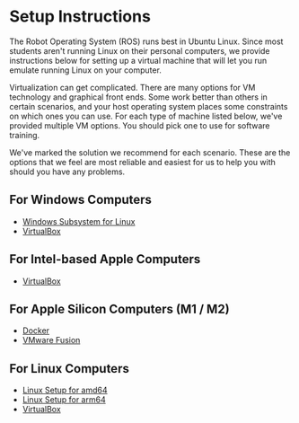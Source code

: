 # Setup Instructions

The Robot Operating System (ROS) runs best in Ubuntu Linux. Since most students aren't running Linux on their personal computers, we provide instructions below for setting up a virtual machine that will let you run emulate running Linux on your computer.

Virtualization can get complicated. There are many options for VM technology and graphical front ends. Some work better than others in certain scenarios, and your host operating system places some constraints on which ones you can use. For each type of machine listed below, we've provided multiple VM options. You should pick one to use for software training.

We've marked the solution we recommend for each scenario. These are the options that we feel are most reliable and easiest for us to help you with should you have any problems.

## For Windows Computers

- [Windows Subsystem for Linux](wsl.md) 
- [VirtualBox](virtualbox.md)

## For Intel-based Apple Computers

- [VirtualBox](virtualbox.md) 

## For Apple Silicon Computers (M1 / M2)

- [Docker](docker.md)
- [VMware Fusion](vmware_fusion.md) 

## For Linux Computers

- [Linux Setup for amd64](bare_metal_ubuntu_amd64.md)
- [Linux Setup for arm64](bare_metal_ubuntu_arm64.md)
- [VirtualBox](virtualbox.md) 
